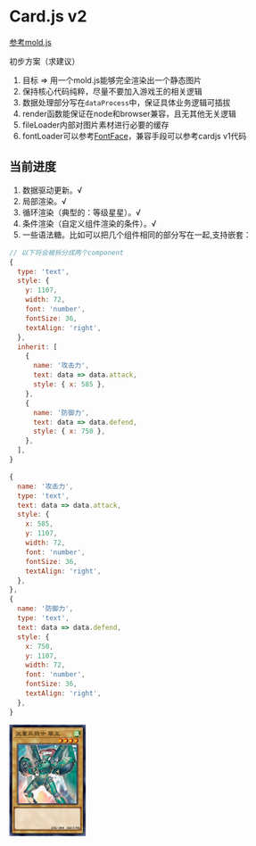 # Card.js v2

<a href="./src/mold.js">参考mold.js</a>

初步方案（求建议）

1. 目标 => 用一个mold.js能够完全渲染出一个静态图片
2. 保持核心代码纯粹，尽量不要加入游戏王的相关逻辑
3. 数据处理部分写在`dataProcess`中，保证具体业务逻辑可插拔
4. render函数能保证在node和browser兼容，且无其他无关逻辑
5. fileLoader内部对图片素材进行必要的缓存
6. fontLoader可以参考<a href="https://developer.mozilla.org/zh-CN/docs/Web/API/FontFace">FontFace</a>，兼容手段可以参考cardjs v1代码

## 当前进度

1. 数据驱动更新。√
2. 局部渲染。√
3. 循环渲染（典型的：等级星星）。√
4. 条件渲染（自定义组件渲染的条件）。√
5. 一些语法糖。比如可以把几个组件相同的部分写在一起,支持嵌套：

```js
// 以下将会被拆分成两个component
{
  type: 'text',
  style: {
    y: 1107,
    width: 72,
    font: 'number',
    fontSize: 36,
    textAlign: 'right',
  },
  inherit: [
    {
      name: '攻击力',
      text: data => data.attack,
      style: { x: 585 },
    },
    {
      name: '防御力',
      text: data => data.defend,
      style: { x: 750 },
    },
  ],
}
```

```js
{
  name: '攻击力',
  type: 'text',
  text: data => data.attack,
  style: {
    x: 585,
    y: 1107,
    width: 72,
    font: 'number',
    fontSize: 36,
    textAlign: 'right',
  },
},
{
  name: '防御力',
  type: 'text',
  text: data => data.defend,
  style: {
    x: 750,
    y: 1107,
    width: 72,
    font: 'number',
    fontSize: 36,
    textAlign: 'right',
  },
}
```

<img src="./demo/demo.png" height=200 />